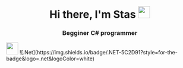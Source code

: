 <h1 align="center">Hi there, I'm Stas 
  <img src="https://github.com/blackcater/blackcater/raw/main/images/Hi.gif" height="32"/></h1>
<h3 align="center">Begginer C# programmer</h3>
<img src="https://img.shields.io/badge/.NET-5C2D91?style=for-the-badge&logo=.net&logoColor=white" height="32"/>
![.Net](https://img.shields.io/badge/.NET-5C2D91?style=for-the-badge&logo=.net&logoColor=white)
